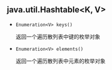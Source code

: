 ## java.util.Hashtable<K, V>

* `Enumeration<V> keys()`

    返回一个遍历散列表中键的枚举对象
    
* `Enumeration<V> elements()`

    返回一个遍历散列表中元素的枚举对象